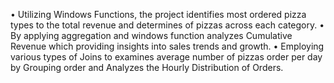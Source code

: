 •    Utilizing Windows Functions, the project identifies most ordered pizza types to the total revenue and determines of pizzas across each category.
•    By applying aggregation and windows function analyzes Cumulative Revenue which providing insights into sales trends and growth.
•    Employing various types of Joins to examines average number of pizzas order per day by Grouping order and Analyzes the Hourly Distribution of Orders.

